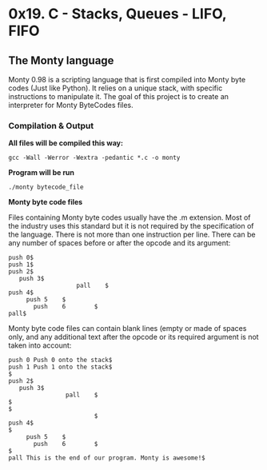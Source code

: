 # 0x19. C - Stacks, Queues - LIFO, FIFO

## The Monty language

Monty 0.98 is a scripting language that is first compiled into Monty byte codes (Just like Python). It relies on a unique stack, with specific instructions to manipulate it. The goal of this project is to create an interpreter for Monty ByteCodes files.

### Compilation & Output

**All files will be compiled this way:**

    gcc -Wall -Werror -Wextra -pedantic *.c -o monty


**Program will be run**

    ./monty bytecode_file


**Monty byte code files**

Files containing Monty byte codes usually have the .m extension. Most of the industry uses this standard but it is not required by the specification of the language. There is not more than one instruction per line. There can be any number of spaces before or after the opcode and its argument:


    push 0$
    push 1$
    push 2$
       push 3$
                       pall    $
    push 4$
         push 5    $
           push    6        $
    pall$


Monty byte code files can contain blank lines (empty or made of spaces only, and any additional text after the opcode or its required argument is not taken into account:

    push 0 Push 0 onto the stack$
    push 1 Push 1 onto the stack$
    $
    push 2$
       push 3$
                    pall    $
    $
    $
                            $
    push 4$
    $
         push 5    $
           push    6        $
    $
    pall This is the end of our program. Monty is awesome!$
